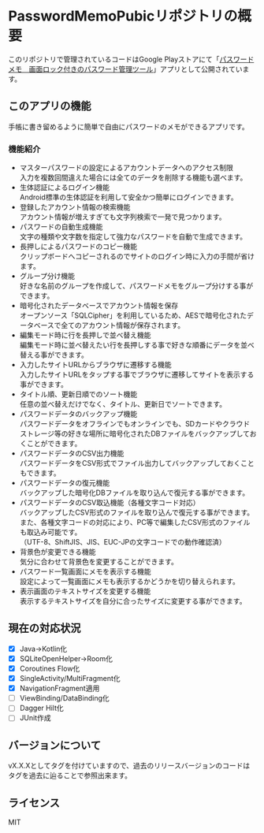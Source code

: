 # PasswordMemoPubicリポジトリの概要
このリポジトリで管理されているコードはGoogle Playストアにて「[パスワードメモ　画面ロック付きのパスワード管理ツール](https://play.google.com/store/apps/details?id=com.highcom.passwordmemo&hl=ja)」アプリとして公開されています。
## このアプリの機能
手帳に書き留めるように簡単で自由にパスワードのメモができるアプリです。  
### 機能紹介
- マスターパスワードの設定によるアカウントデータへのアクセス制限  
入力を複数回間違えた場合には全てのデータを削除する機能も選べます。  
- 生体認証によるログイン機能  
Android標準の生体認証を利用して安全かつ簡単にログインできます。  
- 登録したアカウント情報の検索機能  
アカウント情報が増えすぎても文字列検索で一発で見つかります。  
- パスワードの自動生成機能  
文字の種類や文字数を指定して強力なパスワードを自動で生成できます。  
- 長押しによるパスワードのコピー機能  
クリップボードへコピーされるのでサイトのログイン時に入力の手間が省けます。  
- グループ分け機能  
好きな名前のグループを作成して、パスワードメモをグループ分けする事ができます。  
- 暗号化されたデータベースでアカウント情報を保存  
オープンソース「SQLCipher」を利用しているため、AESで暗号化されたデータベースで全てのアカウント情報が保存されます。  
- 編集モード時に行を長押しで並べ替え機能  
編集モード時に並べ替えたい行を長押しする事で好きな順番にデータを並べ替える事ができます。  
- 入力したサイトURLからブラウザに遷移する機能  
入力したサイトURLをタップする事でブラウザに遷移してサイトを表示する事ができます。  
- タイトル順、更新日順でのソート機能  
任意の並べ替えだけでなく、タイトル、更新日でソートできます。  
- パスワードデータのバックアップ機能  
パスワードデータをオフラインでもオンラインでも、SDカードやクラウドストレージ等の好きな場所に暗号化されたDBファイルをバックアップしておくことができます。  
- パスワードデータのCSV出力機能  
パスワードデータをCSV形式でファイル出力してバックアップしておくこともできます。  
- パスワードデータの復元機能  
バックアップした暗号化DBファイルを取り込んで復元する事ができます。  
- パスワードデータのCSV取込機能（各種文字コード対応）  
バックアップしたCSV形式のファイルを取り込んで復元する事ができます。  
また、各種文字コードの対応により、PC等で編集したCSV形式のファイルも取込み可能です。  
（UTF-8、ShiftJIS、JIS、EUC-JPの文字コードでの動作確認済）  
- 背景色が変更できる機能  
気分に合わせて背景色を変更することができます。  
- パスワード一覧画面にメモを表示する機能  
設定によって一覧画面にメモも表示するかどうかを切り替えられます。  
- 表示画面のテキストサイズを変更する機能  
表示するテキストサイズを自分に合ったサイズに変更する事ができます。
## 現在の対応状況
- [x] Java→Kotlin化
- [x] SQLiteOpenHelper→Room化
- [x] Coroutines Flow化
- [x] SingleActivity/MultiFragment化
- [x] NavigationFragment適用
- [ ] ViewBinding/DataBinding化
- [ ] Dagger Hilt化
- [ ] JUnit作成
## バージョンについて
vX.X.Xとしてタグを付けていますので、過去のリリースバージョンのコードはタグを過去に辿ることで参照出来ます。
## ライセンス
MIT
